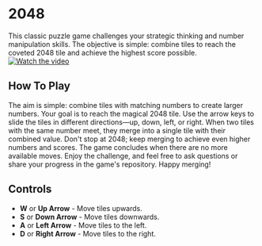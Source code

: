 # 2048
This classic puzzle game challenges your strategic thinking and number manipulation skills. The objective is simple: combine tiles to reach the coveted 2048 tile and achieve the highest score possible.</br>
[![Watch the video](https://img.youtube.com/vi/3itUQBUglzA/hqdefault.jpg)](https://www.youtube.com/embed/3itUQBUglzA)
</br>
## How To Play
The aim is simple: combine tiles with matching numbers to create larger numbers. Your goal is to reach the magical 2048 tile. 
Use the arrow keys to slide the tiles in different directions—up, down, left, or right. 
When two tiles with the same number meet, they merge into a single tile with their combined value. Don't stop at 2048; keep merging to achieve even higher numbers and scores. 
The game concludes when there are no more available moves. Enjoy the challenge, and feel free to ask questions or share your progress in the game's repository. Happy merging!</br>
## Controls
- **W** or **Up Arrow** - Move tiles upwards.
- **S** or **Down Arrow** - Move tiles downwards.
- **A** or **Left Arrow** - Move tiles to the left. 
- **D** or **Right Arrow** - Move tiles to the right.
